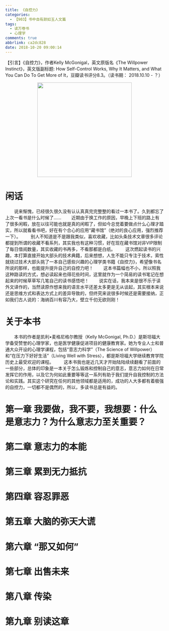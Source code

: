 ```yaml
---
title: 《自控力》
categories:
  - 【903】书中自有颜如玉人文篇
tags:
  - 读万卷书
  - 心理学
comments: true
abbrlink: ca2dc828
date: 2018-10-20 09:00:14
---
```

【引言】《自控力》，作者Kelly McGonigal，英文原版名《The Willpower Instinct》，英文版副标题: How Self-Control Works, Why It Matters, and What You Can Do To Get More of It，豆瓣读书评分8.3。（读书期： 2018.10.10 - ？）
<div align=center><img src="/img/2018/2018-10-20-04.jpg" width="300"/></div>
<!-- more -->

# 闲话
&emsp;&emsp;说来惭愧，已经很久很久没有认认真真完完整整的看过一本书了。久到都忘了上次一看书是什么时候了......
&emsp;&emsp;近期由于换工作的原因，早晚上下班的路上有了很多闲暇，放在以往可能也就是真的闲暇了，但如今总觉着要做点什么心理才踏实，所以就看看书吧，好在有个合心的应用“藏书馆”（绝对的良心应用，强烈推荐一下）。
&emsp;&emsp;别人不知道是不是跟我类似，喜欢收藏，比如头条技术文章很多评论都提到所谓的收藏不看系列，其实我也有这种习惯，好在现在藏书馆对非VIP限制了每日借阅数量，其实收藏的书再多，不看那都是白纸。
&emsp;&emsp;这次燃起读书的兴趣，本打算直接开始大部头的技术典籍，后来想想，人生不能只专注于技术，索性就绕过技术大部头挑了一本自己感些兴趣的心理学类书籍《自控力》，希望像书名所说的那样，也能提升提升自己的自控力吧！
&emsp;&emsp;这本书篇幅也不小，所以照我这种路读的方式，想必读起来也得花些时间，这里就作为一个简易的读书笔记在想起来的时候草草写几笔自己的读书感悟吧！
&emsp;&emsp;说实在话，我本来是很不乐于读外文译作的，当然读原作想来我的语言水平还差太多更是无从谈起，其实根本来说还是思维方式和表达方式上的差异导致的，但终究来说很多时候还是需要接纳，正如我们古人说的：海纳百川有容乃大，壁立千仞无欲则刚！

# 关于本书
&emsp;&emsp;本书的作者是凯利•麦格尼格尔教授（Kelly McGonigal, Ph.D.）是斯坦福大学备受赞誉的心理学家，也是医学健康促进项目的健康教育家。她为专业人士和普通大众开设的心理学课程，包括“意志力科学”（The Science of Willpower）和“在压力下好好生活”（Living Well with Stress），都是斯坦福大学继续教育学院历史上最受欢迎的课程。
&emsp;&emsp;这本书我也是近几天才开始陆陆续续翻看了前面的一些部分，总体的印象是一本关于怎么锻炼和控制自己的意志，意志力如何在日常发挥它的作用，以及它为何如此重要等等这一系列有助于我们提升自我控制的方法论和实践。其实这个研究在任何的其他领域都是适用的，成功的人大多都有着极强的自控力，一切都不是偶然的，所以，多读书总是有益的。

# 第一章 我要做，我不要，我想要：什么是意志力？为什么意志力至关重要？
# 第二章 意志力的本能
# 第三章 累到无力抵抗
# 第四章 容忍罪恶　
# 第五章 大脑的弥天大谎
# 第六章 “那又如何”
# 第七章 出售未来
# 第八章 传染
# 第九章 别读这章